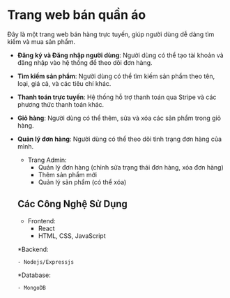 # Trang web bán quần áo

Đây là một trang web bán hàng trực tuyến, giúp người dùng dễ dàng tìm kiếm và mua sản phẩm.

- **Đăng ký và Đăng nhập người dùng**: Người dùng có thể tạo tài khoản và đăng nhập vào hệ thống để theo dõi đơn hàng.
- **Tìm kiếm sản phẩm**: Người dùng có thể tìm kiếm sản phẩm theo tên, loại, giá cả, và các tiêu chí khác.
- **Thanh toán trực tuyến**: Hệ thống hỗ trợ thanh toán qua Stripe và các phương thức thanh toán khác.
- **Giỏ hàng**: Người dùng có thể thêm, sửa và xóa các sản phẩm trong giỏ hàng.
- **Quản lý đơn hàng**: Người dùng có thể theo dõi tình trạng đơn hàng của mình.
  * Trang Admin:
    - Quản lý đơn hàng (chỉnh sửa trạng thái đơn hàng, xóa đơn hàng)
    - Thêm sản phẩm mới
    - Quản lý sản phẩm (có thể xóa)

  ## Các Công Nghệ Sử Dụng
  
    * Frontend:
      - React
      - HTML, CSS, JavaScript
        
    *Backend:
  
      - Nodejs/Expressjs
  
    *Database:
  
      - MongoDB
      
